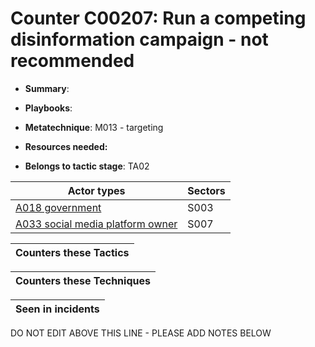 # Counter C00207: Run a competing disinformation campaign - not recommended

* **Summary**: 

* **Playbooks**: 

* **Metatechnique**: M013 - targeting

* **Resources needed:** 

* **Belongs to tactic stage**: TA02


| Actor types | Sectors |
| ----------- | ------- |
| [A018 government ](../../generated_pages/actortypes/A018.md) | S003 |
| [A033 social media platform owner](../../generated_pages/actortypes/A033.md) | S007 |



| Counters these Tactics |
| ---------------------- |



| Counters these Techniques |
| ------------------------- |



| Seen in incidents |
| ----------------- |


DO NOT EDIT ABOVE THIS LINE - PLEASE ADD NOTES BELOW